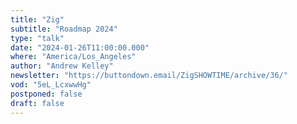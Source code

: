 ```yaml
---
title: "Zig"
subtitle: "Roadmap 2024"
type: "talk"
date: "2024-01-26T11:00:00.000"
where: "America/Los_Angeles"
author: "Andrew Kelley"
newsletter: "https://buttondown.email/ZigSHOWTIME/archive/36/"
vod: "5eL_LcxwwHg"
postponed: false
draft: false
---
```


